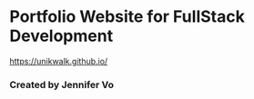 # Portfolio Website for FullStack Development

https://unikwalk.github.io/

### Created by Jennifer Vo